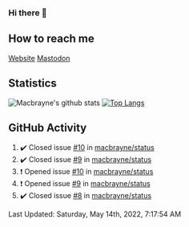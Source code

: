### Hi there 👋
## How to reach me
[Website](https://macbrayne.de)
[Mastodon](https://norden.social/@florentin)
<!--
Missing: Email
-->
## Statistics
![Macbrayne's github stats](https://github-readme-stats.vercel.app/api?username=macbrayne&count_private=true&show_icons=true&hide_rank=true&custom_title=macbrayne's%20GitHub%20Stats)
[![Top Langs](https://github-readme-stats.vercel.app/api/top-langs/?username=macbrayne&exclude_repo=liftron&layout=compact)](https://github.com/anuraghazra/github-readme-stats)
## GitHub Activity

<!--RECENT_ACTIVITY:start-->
1. ✔️ Closed issue [#10](https://github.com/macbrayne/status/issues/10) in [macbrayne/status](https://github.com/macbrayne/status)
2. ✔️ Closed issue [#9](https://github.com/macbrayne/status/issues/9) in [macbrayne/status](https://github.com/macbrayne/status)
3. ❗️ Opened issue [#10](https://github.com/macbrayne/status/issues/10) in [macbrayne/status](https://github.com/macbrayne/status)
4. ❗️ Opened issue [#9](https://github.com/macbrayne/status/issues/9) in [macbrayne/status](https://github.com/macbrayne/status)
5. ✔️ Closed issue [#8](https://github.com/macbrayne/status/issues/8) in [macbrayne/status](https://github.com/macbrayne/status)
<!--RECENT_ACTIVITY:end-->

<!--RECENT_ACTIVITY:last_update-->
Last Updated: Saturday, May 14th, 2022, 7:17:54 AM
<!--RECENT_ACTIVITY:last_update_end-->


<!--
**macbrayne/macbrayne** is a ✨ _special_ ✨ repository because its `README.md` (this file) appears on your GitHub profile.

Here are some ideas to get you started:

- 🔭 I’m currently working on ...
- 🌱 I’m currently learning ...
- 👯 I’m looking to collaborate on ...
- 🤔 I’m looking for help with ...
- 💬 Ask me about ...
- 📫 How to reach me: ...
- 😄 Pronouns: ...
- ⚡ Fun fact: ...
-->
